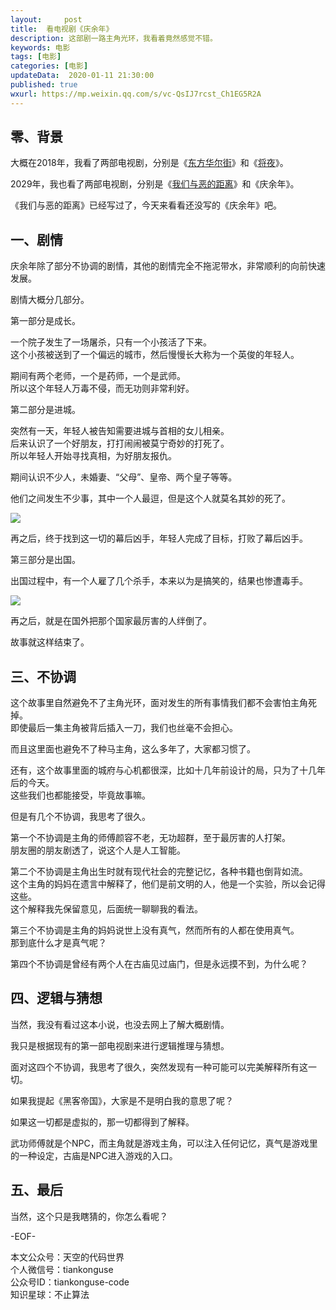 ```yaml
---   
layout:     post  
title:  看电视剧《庆余年》
description: 这部剧一路主角光环，我看着竟然感觉不错。  
keywords: 电影  
tags: [电影]    
categories: [电影]  
updateData:  2020-01-11 21:30:00  
published: true  
wxurl: https://mp.weixin.qq.com/s/vc-QsIJ7rcst_Ch1EG5R2A  
---  
```



## 零、背景  


大概在2018年，我看了两部电视剧，分别是《[东方华尔街](https://mp.weixin.qq.com/s/Tjw2bYx13oAxMIykIdtK8A)》和《[将夜](https://mp.weixin.qq.com/s/s36euoz6wP7TYBn01TTtxQ)》。  


2029年，我也看了两部电视剧，分别是《[我们与恶的距离](https://mp.weixin.qq.com/s/pHhpMEqQATiFomEo9atFJw)》和《庆余年》。  


《我们与恶的距离》已经写过了，今天来看看还没写的《庆余年》吧。  


## 一、剧情  


庆余年除了部分不协调的剧情，其他的剧情完全不拖泥带水，非常顺利的向前快速发展。  


剧情大概分几部分。  


第一部分是成长。  


一个院子发生了一场屠杀，只有一个小孩活了下来。  
这个小孩被送到了一个偏远的城市，然后慢慢长大称为一个英俊的年轻人。  


期间有两个老师，一个是药师，一个是武师。  
所以这个年轻人万毒不侵，而无功则非常利好。  


第二部分是进城。  


突然有一天，年轻人被告知需要进城与首相的女儿相亲。  
后来认识了一个好朋友，打打闹闹被莫宁奇妙的打死了。  
所以年轻人开始寻找真相，为好朋友报仇。  


期间认识不少人，未婚妻、“父母”、皇帝、两个皇子等等。  


他们之间发生不少事，其中一个人最逗，但是这个人就莫名其妙的死了。  


![](https://res2020.tiankonguse.com/images/2020/01/11/001.png)  


再之后，终于找到这一切的幕后凶手，年轻人完成了目标，打败了幕后凶手。  


第三部分是出国。  


出国过程中，有一个人雇了几个杀手，本来以为是搞笑的，结果也惨遭毒手。  


![](https://res2020.tiankonguse.com/images/2020/01/11/002.png)  


再之后，就是在国外把那个国家最厉害的人绊倒了。  


故事就这样结束了。  


## 三、不协调  


这个故事里自然避免不了主角光环，面对发生的所有事情我们都不会害怕主角死掉。  
即使最后一集主角被背后插入一刀，我们也丝毫不会担心。  


而且这里面也避免不了种马主角，这么多年了，大家都习惯了。  


还有，这个故事里面的城府与心机都很深，比如十几年前设计的局，只为了十几年后的今天。  
这些我们也都能接受，毕竟故事嘛。  


但是有几个不协调，我思考了很久。  


第一个不协调是主角的师傅颜容不老，无功超群，至于最厉害的人打架。  
朋友圈的朋友剧透了，说这个人是人工智能。  


第二个不协调是主角出生时就有现代社会的完整记忆，各种书籍也倒背如流。  
这个主角的妈妈在遗言中解释了，他们是前文明的人，他是一个实验，所以会记得这些。  
这个解释我先保留意见，后面统一聊聊我的看法。  


第三个不协调是主角的妈妈说世上没有真气，然而所有的人都在使用真气。  
那到底什么才是真气呢？  


第四个不协调是曾经有两个人在古庙见过庙门，但是永远摸不到，为什么呢？  


## 四、逻辑与猜想  


当然，我没有看过这本小说，也没去网上了解大概剧情。  


我只是根据现有的第一部电视剧来进行逻辑推理与猜想。  


面对这四个不协调，我思考了很久，突然发现有一种可能可以完美解释所有这一切。  


如果我提起《黑客帝国》，大家是不是明白我的意思了呢？  


如果这一切都是虚拟的，那一切都得到了解释。  


武功师傅就是个NPC，而主角就是游戏主角，可以注入任何记忆，真气是游戏里的一种设定，古庙是NPC进入游戏的入口。  


## 五、最后  


当然，这个只是我瞎猜的，你怎么看呢？  



-EOF-  


本文公众号：天空的代码世界  
个人微信号：tiankonguse  
公众号ID：tiankonguse-code  
知识星球：不止算法  

